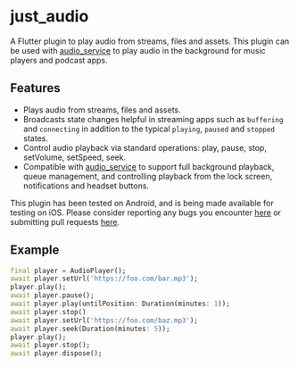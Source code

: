 # just_audio

A Flutter plugin to play audio from streams, files and assets. This plugin can be used with [audio_service](https://pub.dev/packages/audio_service) to play audio in the background for music players and podcast apps.

## Features

* Plays audio from streams, files and assets.
* Broadcasts state changes helpful in streaming apps such as `buffering` and `connecting` in addition to the typical `playing`, `paused` and `stopped` states.
* Control audio playback via standard operations: play, pause, stop, setVolume, setSpeed, seek.
* Compatible with [audio_service](https://pub.dev/packages/audio_service) to support full background playback, queue management, and controlling playback from the lock screen, notifications and headset buttons.

This plugin has been tested on Android, and is being made available for testing on iOS. Please consider reporting any bugs you encounter [here](https://github.com/ryanheise/just_audio/issues) or submitting pull requests [here](https://github.com/ryanheise/just_audio/pulls).

## Example

```dart
final player = AudioPlayer();
await player.setUrl('https://foo.com/bar.mp3');
player.play();
await player.pause();
await player.play(untilPosition: Duration(minutes: 1));
await player.stop()
await player.setUrl('https://foo.com/baz.mp3');
await player.seek(Duration(minutes: 5));
player.play();
await player.stop();
await player.dispose();
```
